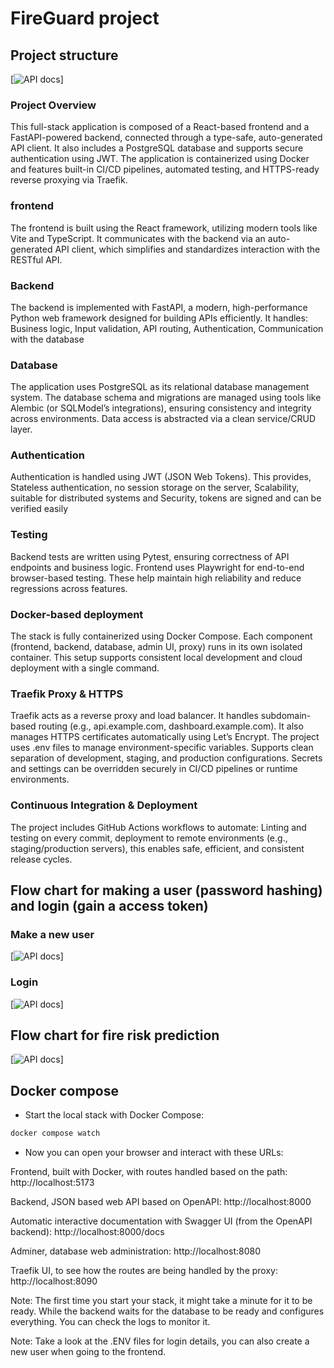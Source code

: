 # FireGuard project

## Project structure 

[![API docs](img/project_structure.png)]

### Project Overview
This full-stack application is composed of a React-based frontend and a FastAPI-powered backend, connected through a type-safe, auto-generated API client. It also includes a PostgreSQL database and supports secure authentication using JWT. The application is containerized using Docker and features built-in CI/CD pipelines, automated testing, and HTTPS-ready reverse proxying via Traefik.

### frontend
The frontend is built using the React framework, utilizing modern tools like Vite and TypeScript. It communicates with the backend via an auto-generated API client, which simplifies and standardizes interaction with the RESTful API.
### Backend
The backend is implemented with FastAPI, a modern, high-performance Python web framework designed for building APIs efficiently. It handles: Business logic, Input validation, API routing, Authentication, Communication with the database
### Database
The application uses PostgreSQL as its relational database management system. The database schema and migrations are managed using tools like Alembic (or SQLModel’s integrations), ensuring consistency and integrity across environments. Data access is abstracted via a clean service/CRUD layer.
### Authentication
Authentication is handled using JWT (JSON Web Tokens). This provides, Stateless authentication, no session storage on the server, Scalability, suitable for distributed systems and Security, tokens are signed and can be verified easily
### Testing
Backend tests are written using Pytest, ensuring correctness of API endpoints and business logic. Frontend uses Playwright for end-to-end browser-based testing. These help maintain high reliability and reduce regressions across features.
### Docker-based deployment 
The stack is fully containerized using Docker Compose. Each component (frontend, backend, database, admin UI, proxy) runs in its own isolated container. This setup supports consistent local development and cloud deployment with a single command.
### Traefik Proxy & HTTPS
Traefik acts as a reverse proxy and load balancer. It handles subdomain-based routing (e.g., api.example.com, dashboard.example.com). It also manages HTTPS certificates automatically using Let’s Encrypt. The project uses .env files to manage environment-specific variables. Supports clean separation of development, staging, and production configurations. Secrets and settings can be overridden securely in CI/CD pipelines or runtime environments.
### Continuous Integration & Deployment
The project includes GitHub Actions workflows to automate: Linting and testing on every commit, deployment to remote environments (e.g., staging/production servers), this enables safe, efficient, and consistent release cycles.

## Flow chart for making a user (password hashing) and login (gain a access token)

### Make a new user
[![API docs](img/Flow_chart_make_a_user.png)]

### Login  
[![API docs](img/Flow_chart_login_and_accessToken.png)]

## Flow chart for fire risk prediction
[![API docs](img/Flow_chart_fire_risk.png)]

## Docker compose

- Start the local stack with Docker Compose:

```bash
docker compose watch
```

- Now you can open your browser and interact with these URLs:

Frontend, built with Docker, with routes handled based on the path: http://localhost:5173

Backend, JSON based web API based on OpenAPI: http://localhost:8000

Automatic interactive documentation with Swagger UI (from the OpenAPI backend): http://localhost:8000/docs

Adminer, database web administration: http://localhost:8080

Traefik UI, to see how the routes are being handled by the proxy: http://localhost:8090

Note: The first time you start your stack, it might take a minute for it to be ready. While the backend waits for the database to be ready and configures everything. You can check the logs to monitor it.

Note: Take a look at the .ENV files for login details, you can also create a new user when going to the frontend.
